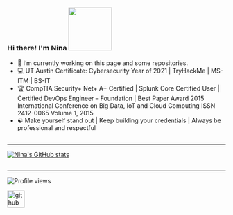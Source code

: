
### Hi there! I'm Nina <img src="https://pic.funnygifsbox.com/uploads/2021/05/funnygifsbox.com-2021-05-22-12-08-33-86.gif" width="100">

- :satellite:  I’m currently working on this page and some repositories.
- :computer: UT Austin Certificate: Cybersecurity Year of 2021 | TryHackMe | MS-ITM | BS-IT
- :trophy: CompTIA Security+ Net+ A+ Certified | Splunk Core Certified User | Certified DevOps Engineer – Foundation | Best Paper Award 2015 International Conference on Big Data, IoT and Cloud Computing ISSN 2412-0065 Volume 1, 2015
- :yin_yang: Make yourself stand out | Keep building your credentials | Always be professional and respectful

##
--- 

[![Nina's GitHub stats](https://github-readme-stats.vercel.app/api?username=diablo5g&hide=issues,contribs&count_private=true&show_icons=true&theme=yeblu)](https://github.com/diablo5g/github-readme-stats)  
 
##
---

<img src="https://camo.githubusercontent.com/83f0d3be3e7be8027e9726afe0f1eacaccbc49969298d7ad4263102679928733/68747470733a2f2f677076632e6172747572696f2e6465762f6b61726d612d373836" alt="Profile views" data-canonical-src="https://gpvc.arturio.dev/Diablo5G" style="max-width: 100%;">

[<img src='https://github.com/Diablo5G/Certification-Prep/blob/main/Splunk%20Certification/Images/Credly-Logo.png' alt='github' height='40'>](https://www.credly.com/users/nina-herbold/badges)
